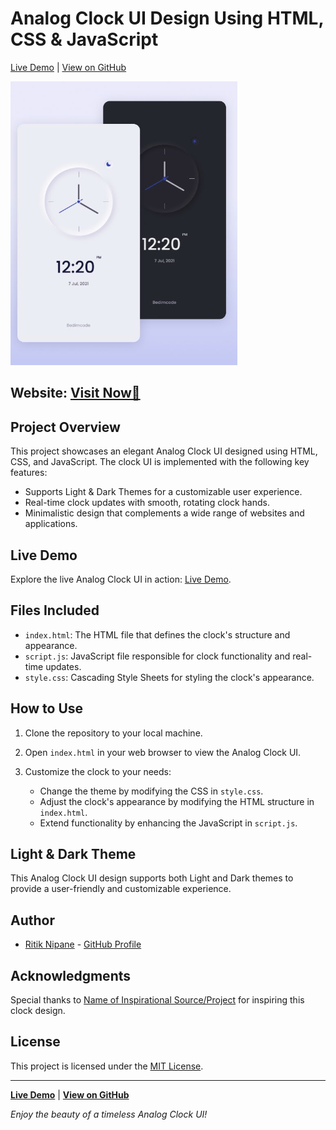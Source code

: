 # Analog Clock UI Design Using HTML, CSS & JavaScript
[Live Demo](https://ritzykings.github.io/Analog-Clock-UI-Design/#) | [View on GitHub](#github-link)

![Analog Clock UI Design](Clock_UI.png)

<h2> Website: 
<a href="https://ritzykings.github.io/Analog-Clock-UI-Design/#">Visit Now🚀</a>
</h2> 

## Project Overview
This project showcases an elegant Analog Clock UI designed using HTML, CSS, and JavaScript. The clock UI is implemented with the following key features:
- Supports Light & Dark Themes for a customizable user experience.
- Real-time clock updates with smooth, rotating clock hands.
- Minimalistic design that complements a wide range of websites and applications.

## Live Demo
Explore the live Analog Clock UI in action: [Live Demo](https://ritzykings.github.io/Analog-Clock-UI-Design/#).

## Files Included
- `index.html`: The HTML file that defines the clock's structure and appearance.
- `script.js`: JavaScript file responsible for clock functionality and real-time updates.
- `style.css`: Cascading Style Sheets for styling the clock's appearance.

## How to Use
1. Clone the repository to your local machine.

2. Open `index.html` in your web browser to view the Analog Clock UI.

3. Customize the clock to your needs:
   - Change the theme by modifying the CSS in `style.css`.
   - Adjust the clock's appearance by modifying the HTML structure in `index.html`.
   - Extend functionality by enhancing the JavaScript in `script.js`.

## Light & Dark Theme
This Analog Clock UI design supports both Light and Dark themes to provide a user-friendly and customizable experience.

## Author
- [Ritik Nipane](https://github.com/RitzyKingS) - [GitHub Profile](https://github.com/RitzyKingS)

## Acknowledgments
Special thanks to [Name of Inspirational Source/Project](#source-link) for inspiring this clock design.

## License
This project is licensed under the [MIT License](LICENSE.md).

---

**[Live Demo](#live-demo-link)** | **[View on GitHub](#github-link)**

*Enjoy the beauty of a timeless Analog Clock UI!*

